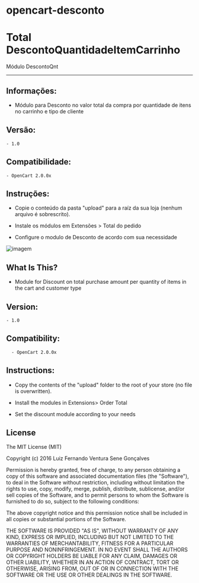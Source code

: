 # opencart-desconto

Total DescontoQuantidadeItemCarrinho
=======================
Módulo DescontoQnt
**************************************


Informações:
-----------------------

- Módulo para Desconto no valor total da compra por quantidade de itens no carrinho e tipo de cliente


Versão:
-----------------------
```
- 1.0
```
Compatibilidade:
-----------------------
```
- OpenCart 2.0.0x
```

Instruções:
-----------------------

- Copie o conteúdo da pasta "upload" para a raíz da sua loja (nenhum arquivo é sobrescrito).

- Instale os módulos em Extensões > Total do pedido

- Configure o modulo de Desconto de acordo com sua necessidade


![imagem](https://raw.githubusercontent.com/luizsene/opencart-desconto/master/desconto.png)



What Is This?
-----------------------

- Module for Discount on total purchase amount per quantity of items in the cart and customer type


Version:
-----------------------
```
- 1.0
```
Compatibility:
-----------------------

```
  - OpenCart 2.0.0x
```

Instructions:
-----------------------

- Copy the contents of the "upload" folder to the root of your store (no file is overwritten).

- Install the modules in Extensions> Order Total

- Set the discount module according to your needs



License
--------------------------
  The MIT License (MIT)

  Copyright (c) 2016 Luiz Fernando Ventura Sene Gonçalves

  Permission is hereby granted, free of charge, to any person obtaining a copy
  of this software and associated documentation files (the "Software"),
  to deal in the Software without restriction, including without limitation the rights to use,
  copy, modify, merge, publish, distribute, sublicense, and/or sell copies of the Software, and to permit
  persons to whom the Software is furnished to do so, subject to the following conditions:

  The above copyright notice and this permission notice shall be included in all copies or substantial portions of the Software.

  THE SOFTWARE IS PROVIDED "AS IS", WITHOUT WARRANTY OF ANY KIND, EXPRESS OR IMPLIED, INCLUDING BUT NOT LIMITED
  TO THE WARRANTIES OF MERCHANTABILITY, FITNESS FOR A PARTICULAR PURPOSE AND NONINFRINGEMENT. IN NO EVENT SHALL
  THE AUTHORS OR COPYRIGHT HOLDERS BE LIABLE FOR ANY CLAIM, DAMAGES OR OTHER LIABILITY, WHETHER IN AN ACTION OF CONTRACT,
  TORT OR OTHERWISE, ARISING FROM, OUT OF OR IN CONNECTION WITH THE SOFTWARE OR THE USE OR OTHER DEALINGS IN THE SOFTWARE.
